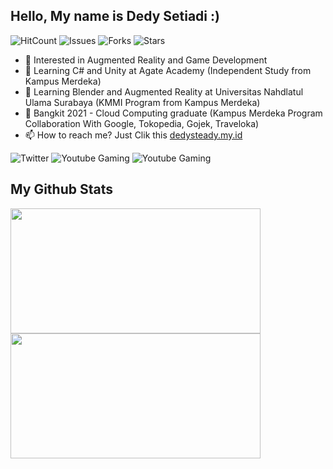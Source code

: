 ## Hello, My name is Dedy Setiadi :)

![HitCount](https://hits.dwyl.com/dedysteady/dedysteady.svg?style=flat&show=unique)
![Issues](https://img.shields.io/github/issues/dedysteady/dedysteady)
![Forks](https://img.shields.io/github/forks/dedysteady/dedysteady)
![Stars](https://img.shields.io/github/stars/dedysteady/dedysteady)

- 👀 Interested in Augmented Reality and Game Development
- 📖 Learning C# and Unity at Agate Academy (Independent Study from Kampus Merdeka)
- 📖 Learning Blender and Augmented Reality at Universitas Nahdlatul Ulama Surabaya (KMMI Program from Kampus Merdeka)
- 📖 Bangkit 2021 - Cloud Computing graduate (Kampus Merdeka Program Collaboration With Google, Tokopedia, Gojek, Traveloka)
- 📫 How to reach me? Just Clik this <a href="https://dedysteady.my.id">dedysteady.my.id</a>

![Twitter](https://img.shields.io/twitter/follow/dedysteady?style=social)
![Youtube Gaming](https://img.shields.io/youtube/channel/views/UCVPtseQSVyN-O8MKZGYJ9ZA?label=Dedysteady%20Channel%20Views&style=social)
![Youtube Gaming](https://img.shields.io/youtube/channel/views/UCxHRy6PJEkAVjdmEhOmpEGw?label=Little%20D%20Gaming%20Views&style=social)


## My Github Stats
<a href="https://github.com/anuraghazra/github-readme-stats">
  <img align="top" src="https://github-readme-stats.vercel.app/api/top-langs/?username=dedysteady&langs_count=8&layout=compact&theme=radical" width="400" height="200"/>
</a><a href="https://github.com/anuraghazra/convoychat">
  <img align="top" src="https://github-readme-stats.vercel.app/api?username=dedysteady&count_private=true&show_icons=true&theme=radical" width="400" height="200"/>
</a>
